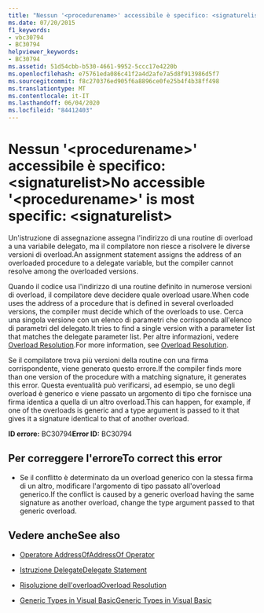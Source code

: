 ```yaml
---
title: "Nessun '<procedurename>' accessibile è specifico: <signaturelist>"
ms.date: 07/20/2015
f1_keywords:
- vbc30794
- BC30794
helpviewer_keywords:
- BC30794
ms.assetid: 51d54cbb-b530-4661-9952-5ccc17e4220b
ms.openlocfilehash: e75761eda086c41f2a4d2afe7a5d8f913986d5f7
ms.sourcegitcommit: f8c270376ed905f6a8896ce0fe25b4f4b38ff498
ms.translationtype: MT
ms.contentlocale: it-IT
ms.lasthandoff: 06/04/2020
ms.locfileid: "84412403"
---
```

# <a name="no-accessible-procedurename-is-most-specific-signaturelist"></a><span data-ttu-id="f53bc-102">Nessun '\<procedurename>' accessibile è specifico: \<signaturelist></span><span class="sxs-lookup"><span data-stu-id="f53bc-102">No accessible '\<procedurename>' is most specific: \<signaturelist></span></span>
<span data-ttu-id="f53bc-103">Un'istruzione di assegnazione assegna l'indirizzo di una routine di overload a una variabile delegato, ma il compilatore non riesce a risolvere le diverse versioni di overload.</span><span class="sxs-lookup"><span data-stu-id="f53bc-103">An assignment statement assigns the address of an overloaded procedure to a delegate variable, but the compiler cannot resolve among the overloaded versions.</span></span>  
  
 <span data-ttu-id="f53bc-104">Quando il codice usa l'indirizzo di una routine definito in numerose versioni di overload, il compilatore deve decidere quale overload usare.</span><span class="sxs-lookup"><span data-stu-id="f53bc-104">When code uses the address of a procedure that is defined in several overloaded versions, the compiler must decide which of the overloads to use.</span></span> <span data-ttu-id="f53bc-105">Cerca una singola versione con un elenco di parametri che corrisponda all'elenco di parametri del delegato.</span><span class="sxs-lookup"><span data-stu-id="f53bc-105">It tries to find a single version with a parameter list that matches the delegate parameter list.</span></span> <span data-ttu-id="f53bc-106">Per altre informazioni, vedere [Overload Resolution](../programming-guide/language-features/procedures/overload-resolution.md).</span><span class="sxs-lookup"><span data-stu-id="f53bc-106">For more information, see [Overload Resolution](../programming-guide/language-features/procedures/overload-resolution.md).</span></span>  
  
 <span data-ttu-id="f53bc-107">Se il compilatore trova più versioni della routine con una firma corrispondente, viene generato questo errore.</span><span class="sxs-lookup"><span data-stu-id="f53bc-107">If the compiler finds more than one version of the procedure with a matching signature, it generates this error.</span></span> <span data-ttu-id="f53bc-108">Questa eventualità può verificarsi, ad esempio, se uno degli overload è generico e viene passato un argomento di tipo che fornisce una firma identica a quella di un altro overload.</span><span class="sxs-lookup"><span data-stu-id="f53bc-108">This can happen, for example, if one of the overloads is generic and a type argument is passed to it that gives it a signature identical to that of another overload.</span></span>  
  
 <span data-ttu-id="f53bc-109">**ID errore:** BC30794</span><span class="sxs-lookup"><span data-stu-id="f53bc-109">**Error ID:** BC30794</span></span>  
  
## <a name="to-correct-this-error"></a><span data-ttu-id="f53bc-110">Per correggere l'errore</span><span class="sxs-lookup"><span data-stu-id="f53bc-110">To correct this error</span></span>  
  
- <span data-ttu-id="f53bc-111">Se il conflitto è determinato da un overload generico con la stessa firma di un altro, modificare l'argomento di tipo passato all'overload generico.</span><span class="sxs-lookup"><span data-stu-id="f53bc-111">If the conflict is caused by a generic overload having the same signature as another overload, change the type argument passed to that generic overload.</span></span>  
  
## <a name="see-also"></a><span data-ttu-id="f53bc-112">Vedere anche</span><span class="sxs-lookup"><span data-stu-id="f53bc-112">See also</span></span>

- [<span data-ttu-id="f53bc-113">Operatore AddressOf</span><span class="sxs-lookup"><span data-stu-id="f53bc-113">AddressOf Operator</span></span>](../language-reference/operators/addressof-operator.md)
- [<span data-ttu-id="f53bc-114">Istruzione Delegate</span><span class="sxs-lookup"><span data-stu-id="f53bc-114">Delegate Statement</span></span>](../language-reference/statements/delegate-statement.md)

- [<span data-ttu-id="f53bc-115">Risoluzione dell'overload</span><span class="sxs-lookup"><span data-stu-id="f53bc-115">Overload Resolution</span></span>](../programming-guide/language-features/procedures/overload-resolution.md)
- [<span data-ttu-id="f53bc-116">Generic Types in Visual Basic</span><span class="sxs-lookup"><span data-stu-id="f53bc-116">Generic Types in Visual Basic</span></span>](../programming-guide/language-features/data-types/generic-types.md)
